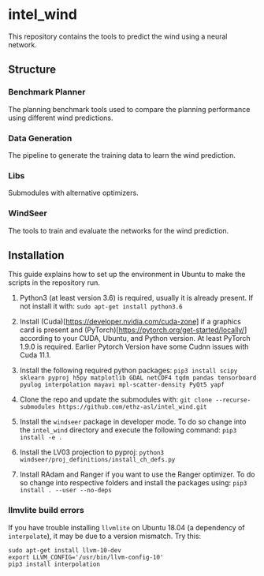 # intel_wind

This repository contains the tools to predict the wind using a neural network.

## Structure
### Benchmark Planner
The planning benchmark tools used to compare the planning performance using different wind predictions.

### Data Generation
The pipeline to generate the training data to learn the wind prediction.

### Libs
Submodules with alternative optimizers.

### WindSeer
The tools to train and evaluate the networks for the wind prediction.

## Installation
This guide explains how to set up the environment in Ubuntu to make the scripts in the repository run.

1. Python3 (at least version 3.6) is required, usually it is already present. If not install it with:
   `sudo apt-get install python3.6`

2. Install (Cuda)[https://developer.nvidia.com/cuda-zone] if a graphics card is present and (PyTorch)[https://pytorch.org/get-started/locally/] according to your CUDA, Ubuntu, and Python version. At least PyTorch 1.9.0 is required.
   Earlier Pytorch Version have some Cudnn issues with Cuda 11.1.

3. Install the following required python packages:
   `pip3 install scipy sklearn pyproj h5py matplotlib GDAL netCDF4 tqdm pandas tensorboard pyulog interpolation mayavi mpl-scatter-density PyQt5 yapf`

4. Clone the repo and update the submodules with:
   `git clone --recurse-submodules https://github.com/ethz-asl/intel_wind.git`

5. Install the `windseer` package in developer mode. To do so change into the `intel_wind` directory and execute the following command:
   `pip3 install -e .`

6. Install the LV03 projection to pyproj:
   `python3 windseer/proj_definitions/install_ch_defs.py`

7. Install RAdam and Ranger if you want to use the Ranger optimizer. To do so change into respective folders and install the packages using:
   `pip3 install . --user --no-deps`

### llmvlite build errors
If you have trouble installing `llvmlite` on Ubuntu 18.04 (a dependency of `interpolate`), it may be due to a version mismatch. Try this:
   ```
   sudo apt-get install llvm-10-dev
   export LLVM_CONFIG='/usr/bin/llvm-config-10'
   pip3 install interpolation
   ```
